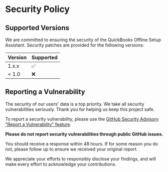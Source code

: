 # Security Policy

## Supported Versions

We are committed to ensuring the security of the QuickBooks Offline Setup Assistant. Security patches are provided for the following versions:

| Version | Supported          |
| ------- | ------------------ |
| 1.x.x   | :white_check_mark: |
| < 1.0   | :x:                |

## Reporting a Vulnerability

The security of our users' data is a top priority. We take all security vulnerabilities seriously. Thank you for helping us keep this project safe.

To report a security vulnerability, please use the [GitHub Security Advisory "Report a Vulnerability" feature](https://github.com/quickbooks-offline/quickbooks-offline-setup-assistant/security/advisories/new).

**Please do not report security vulnerabilities through public GitHub issues.**

You should receive a response within 48 hours. If for some reason you do not, please follow up to ensure we received your original report.

We appreciate your efforts to responsibly disclose your findings, and will make every effort to acknowledge your contributions. 